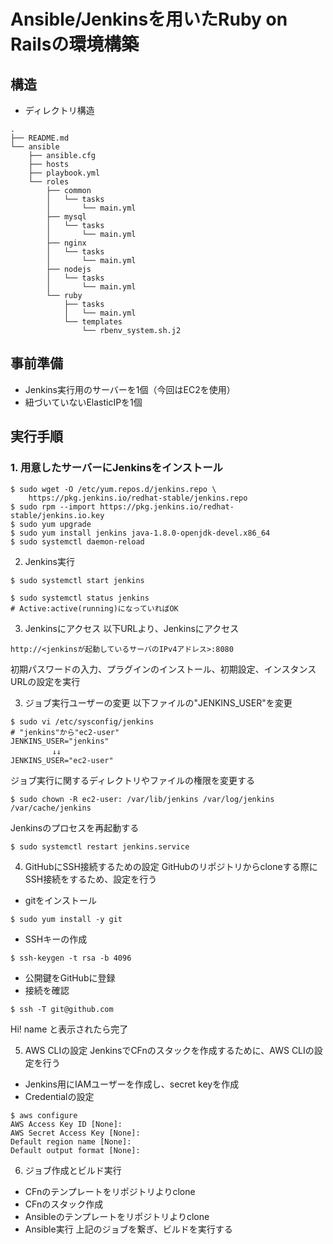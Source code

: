 # Ansible/Jenkinsを用いたRuby on Railsの環境構築

## 構造
- ディレクトリ構造
```
.
├── README.md
└── ansible
    ├── ansible.cfg
    ├── hosts
    ├── playbook.yml
    └── roles
        ├── common
        │   └── tasks
        │       └── main.yml
        ├── mysql
        │   └── tasks
        │       └── main.yml
        ├── nginx
        │   └── tasks
        │       └── main.yml
        ├── nodejs
        │   └── tasks
        │       └── main.yml
        └── ruby
            ├── tasks
            │   └── main.yml
            └── templates
                └── rbenv_system.sh.j2
```

## 事前準備
- Jenkins実行用のサーバーを1個（今回はEC2を使用）
- 紐づいていないElasticIPを1個

## 実行手順
### 1. 用意したサーバーにJenkinsをインストール
```
$ sudo wget -O /etc/yum.repos.d/jenkins.repo \
    https://pkg.jenkins.io/redhat-stable/jenkins.repo
$ sudo rpm --import https://pkg.jenkins.io/redhat-stable/jenkins.io.key
$ sudo yum upgrade
$ sudo yum install jenkins java-1.8.0-openjdk-devel.x86_64
$ sudo systemctl daemon-reload
```

2. Jenkins実行
```
$ sudo systemctl start jenkins

$ sudo systemctl status jenkins
# Active:active(running)になっていればOK
```

3. Jenkinsにアクセス
以下URLより、Jenkinsにアクセス
```
http://<jenkinsが起動しているサーバのIPv4アドレス>:8080
```
初期パスワードの入力、プラグインのインストール、初期設定、インスタンスURLの設定を実行

3. ジョブ実行ユーザーの変更
以下ファイルの"JENKINS_USER"を変更
```
$ sudo vi /etc/sysconfig/jenkins
# "jenkins"から"ec2-user"
JENKINS_USER="jenkins"
 　　　　　↓↓
JENKINS_USER="ec2-user"
```
ジョブ実行に関するディレクトリやファイルの権限を変更する
```
$ sudo chown -R ec2-user: /var/lib/jenkins /var/log/jenkins /var/cache/jenkins
```
Jenkinsのプロセスを再起動する
```
$ sudo systemctl restart jenkins.service
```

4. GitHubにSSH接続するための設定
GitHubのリポジトリからcloneする際にSSH接続をするため、設定を行う

- gitをインストール
```
$ sudo yum install -y git
```
- SSHキーの作成
```
$ ssh-keygen -t rsa -b 4096
```
- 公開鍵をGitHubに登録
- 接続を確認
```
$ ssh -T git@github.com
```
Hi! name と表示されたら完了

5. AWS CLIの設定
JenkinsでCFnのスタックを作成するために、AWS CLIの設定を行う

- Jenkins用にIAMユーザーを作成し、secret keyを作成
- Credentialの設定
```
$ aws configure
AWS Access Key ID [None]: 
AWS Secret Access Key [None]: 
Default region name [None]: 
Default output format [None]: 
```

6. ジョブ作成とビルド実行
- CFnのテンプレートをリポジトリよりclone
- CFnのスタック作成
- Ansibleのテンプレートをリポジトリよりclone
- Ansible実行
上記のジョブを繋ぎ、ビルドを実行する